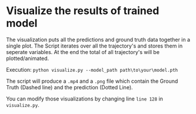 # Visualize the results of trained model

The visualization puts all the predictions and ground truth data together in a single plot. 
The Script iterates over all the trajectory's and stores them in seperate variables.
At the end the total of all trajectory's will be plotted/animated.

Execution:
```python visualize.py --model_path path\to\your\model.pth```

The script will produce a ````.mp4```` and a ```.png``` file which contain the Ground Truth 
(Dashed line) and the prediction (Dotted Line).

You can modify those visualizations by changing line ```line 128``` in ```visualize.py```.